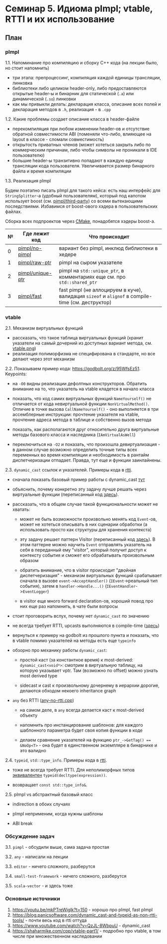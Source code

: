 # Семинар 5. Идиома pImpl; vtable, RTTI и их использование

## План

### pImpl

1.1. Напоминание про компиляцию и сборку C++ кода (на лекции было, но стоит напомнить)

* три этапа: препроцессинг, компиляция каждой единицы трансляции, линковка
* библиотеки либо целиком header-only, либо предоставляются открытые header-ы и бинарник для статической (`.a`) или
  динамической (`.so`) линковки
* как мы привыкли делать: декларация класса, описание всех полей и декларация методов в `.h`, реализация - в `.cpp`

1.2. Какие проблемы создает описание класса в header-файле

* перекомпиляция при любом изменении header-ов и отсутствие обратной совместимости ABI (поменяли что-либо, влияющее на layout в классе - сломали совместимость)
* открытость приватных членов (может хотеться закрыть либо по коммерческим причинам, либо чтобы символы не проникали в
  IDE пользователю)
* большие header-ы транзитивно попадают в каждую единицу трансляции кода пользователя. Увеличивается размер бинарного
  файла и время компиляции

1.3. Реализация pImpl

Будем поэтапно писать pImpl для такого кейса: есть наш интерфейс для `StringSplitter`-а (удобный пользователям), который
под капотом использует boost (см. [pimpl/third-party](pimpl/third-party)) со всеми вытекающими последствиями. Избавимся
от boost-ового хэдера в пользовательских файлах.

Сборка всех подпроектов через [CMake](pimpl/CMakeLists.txt), понадобятся хэдеры boost-а.

| №  | Где лежит код                        | Что происходит                                                                                      |
 | ---|--------------------------------------|-----------------------------------------------------------------------------------------------------|
| 0  | [pimpl/no-pimpl](pimpl/no-pimpl)     | вариант без pimpl, инклюд библиотеки в хедере                                                      |
| 1  | [pimpl/raw-ptr](pimpl/raw-ptr)       | pimpl на сыром указателе                                                                            |
| 2  | [pimpl/unique-ptr](pimpl/unique-ptr) | pimpl на `std::unique_ptr`, в комментариях еще см. про `std::shared_ptr`                            |
| 3  | [pimpl/fast](pimpl/fast)             | fast pimpl (не аллоцируем в куче), валидация `sizeof` и `alignof` в compile-time (см. деструктор)   |

### vtable

2.1. Механизм виртуальных функций

* рассказать, что такое таблица виртуальных функций (хранит указатели на самый дочерний из доступных вариант метода,
  см. [vtable.png](vtable.png))
* реализация полиморфизма не специфирована в стандарте, но все делают через этот механизм

2.2. Показываем пример кода: https://godbolt.org/z/95WfsEz51. Keypoints:

* на `-O0` видны реализации дефолтных конструкторов. Обратить внимание на то, что указатель на vtable кладется в начало
  класса

* показать, что код самих виртуальных функций `NameYourself()` не отличается от кода невиртуальной
  функции `NonVirtualMethod()`. Отличие в точке вызова `CallNameYourself()` - оно выполняется в три ассемблерные
  инструкции: прочтение указателя на vtable, прочтение адреса метода в таблице и собственно вызов метода

* показать, как располагаются друг относительно друга виртуальные методы базового класса и наследника (`IAmVirtualAsWell`)

* переключиться на `-O2` и показать, что произошла девиртуализация - в данном случае возможно определить точные типы
  всех переменных во время компиляции и необходимость в рантайм диспетчеризации отпадает. Правда, тут еще и функции
  заинлайнены.
  
2.3. `dynamic_cast` ссылок и указателей. Примеры кода в [rtti](rtti).

* сначала показать базовый пример работы с dynamic_cast [тут](rtti/event_dispatcher_1_dynamic_cast.cpp)

* объяснить, почему конкретно эту задачу лучше решать через виртуальные функции (переписанный код [здесь](rtti/event_dispatcher_2_virtual.cpp)).

* рассказать, что в общем случае такой функциональности может не хватать:

  - может не быть возможности произвольно менять код `Event`-ов, может не хотеться описывать в них сценарии обработки (а использовать просто как структуры для хранения контекста)

  - эту задачу решает паттерн Visitor (переписанный код [здесь](rtti/event_dispatcher_3_visitor_pattern.cpp)). В этом паттерне можно научить `Event` отправлять указатель на себя в переданный ему "visitor", который получит доступ к контексту события и сможет его обрабатывать произвольным образом
  
  - обратить внимание, что в visitor происходит "двойная диспетчеризация" - механизм виртуальных функций срабатывает сначала в вызове `event->AcceptHandler()` (`IEvent`->реальный тип события), затем в `handler->Handle...()` (`IEventHandler`->`EventLogger`)
  
  - в visitor еще много forward declaration-ов, хороший повод про них еще раз напомнить, в чате были вопросы
  
* стоит проговорить вслух, почему нет `dynamic_cast` по значению

* не всегда требует RTTI, upcasts выполняются в compile-time ([здесь](rtti/dynamic_cast_no_polymorphism.cpp))

* вернуться к примеру на godbolt из прошлого пункта и показать, что в vtable помимо указателей на методы есть
  еще `typeinfo`
  
* обзорно про механику работы `dynamic_cast`:
  
  - простой каст (за константное время) к most-derived: `dynamic_cast<void*>`: смотрим в виртуальную таблицу, на которую указывает vptr. Там (возможно по offset) можно узнать most derived type
    
  - sidecast и cast к произвольному дочернему в иерархии дорогие, делаются обходом некоего inheritance graph

* `any` без RTTI ([any-no-rtti.cpp](rtti/any-no-rtti.cpp))

  - на самом деле, в `any` всегда делается каст к most-derived объекту
  
  - напомнить про инстанцирование шаблонов: для каждого шаблонного параметра будет своя копия функции в коде
  
  - делаем сравнение указателей на функцию `ptr_->GetTag() == &NoOp<T>` - она будет в единственном экземпляре в бинарнике и это валидно

2.4. `typeid`, `std::type_info`. Примеры кода в [rtti](rtti).

* тоже не всегда требует RTTI. Для неполиморфных типов [эквивалентен](rtti/typeid_no_polymorphism.cpp) `typeid(decltype(expression))`.

* возвращает `const std::type_info&`.

2.5. pImpl vs абстрактный базовый класс

* indirection в обоих случаях

* pImpl неприменим, когда нужны шаблоны

* ABI break

### Обсуждение задач

3.1. `pimpl` - обсудили выше, сама задача простая

3.2. `any` - написали на лекции

3.3. `editor` - ничего сложного, разберутся

3.4. `small-test-framework` - ничего сложного, разберутся

3.5. `scala-vector` - и здесь тоже

### Основные источники

1) https://youtu.be/mkPTreWiglk?t=150 - хорошо про pImpl, fast pImpl
2) https://blog.panicsoftware.com/dynamic_cast-and-typeid-as-non-rtti-tools/ - почти весь код в rtti оттуда
3) https://www.youtube.com/watch?v=QzJL-8WbpuU - dynamic_cast
4) https://shaharmike.com/cpp/vtable-part1/ - подробно про vtable, в том числе при множественном наследовании